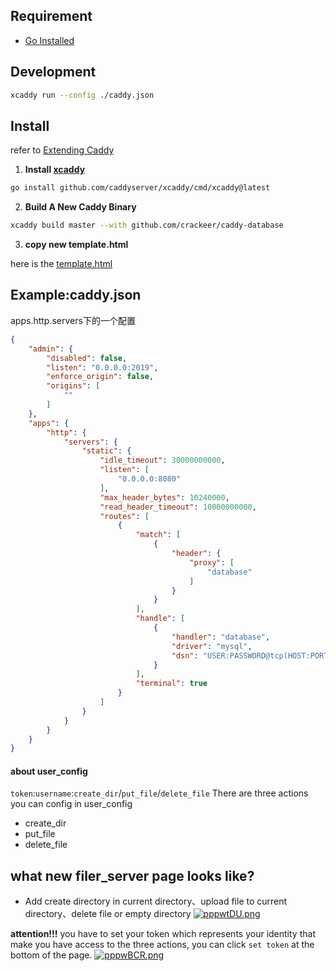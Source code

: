 ## Requirement
- [Go Installed](https://golang.org/doc/install)

## Development

```sh
xcaddy run --config ./caddy.json
```

## Install
refer to [Extending Caddy](https://caddyserver.com/docs/extending-caddy)
1. **Install [xcaddy](https://github.com/caddyserver/xcaddy)**

```sh
go install github.com/caddyserver/xcaddy/cmd/xcaddy@latest
```

2. **Build A New Caddy Binary**

```sh
xcaddy build master --with github.com/crackeer/caddy-database
```

3. **copy new template.html**

here is the [template.html](https://github.com/crackeer/caddy-upload2dir/blob/main/template.html)

## Example:caddy.json
apps.http.servers下的一个配置
```json
{
    "admin": {
        "disabled": false,
        "listen": "0.0.0.0:2019",
        "enforce_origin": false,
        "origins": [
            ""
        ]
    },
    "apps": {
        "http": {
            "servers": {
                "static": {
                    "idle_timeout": 30000000000,
                    "listen": [
                        "0.0.0.0:8080"
                    ],
                    "max_header_bytes": 10240000,
                    "read_header_timeout": 10000000000,
                    "routes": [
                        {
                            "match": [
                                {
                                    "header": {
                                        "proxy": [
                                            "database"
                                        ]
                                    }
                                }
                            ],
                            "handle": [
                                {
                                    "handler": "database",
                                    "driver": "mysql",
                                    "dsn": "USER:PASSWORD@tcp(HOST:PORT)/DATABASE?charset=utf8mb4&parseTime=True&loc=Local"
                                }
                            ],
                            "terminal": true
                        }
                    ]
                }
            }
        }
    }
}
```

#### about user_config
`token`:`username`:`create_dir`/`put_file`/`delete_file`
There are three actions you can config in user_config
- create_dir
- put_file
- delete_file

## what new filer_server page looks like?
- Add create directory in current directory、upload file to current directory、delete file or empty directory
[![pppwtDU.png](https://s1.ax1x.com/2023/02/26/pppwtDU.png)](https://imgse.com/i/pppwtDU)

**attention!!!** 
you have to set your token which represents your identity that make you have access to the three actions, you can click `set token` at the bottom of the page.
[![pppwBCR.png](https://s1.ax1x.com/2023/02/26/pppwBCR.png)](https://imgse.com/i/pppwBCR)


